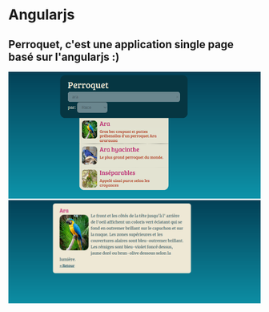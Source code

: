 # Angularjs
## Perroquet, c'est une application single page basé sur l'angularjs :)
![image](https://github.com/davidlotfi/Angularjs/blob/master/image1.jpg)
![image](https://github.com/davidlotfi/Angularjs/blob/master/image2.jpg)

